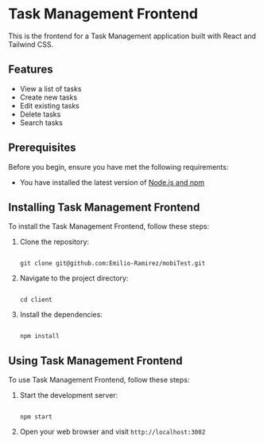 # Task Management Frontend

This is the frontend for a Task Management application built with React and Tailwind CSS.

## Features

- View a list of tasks
- Create new tasks
- Edit existing tasks
- Delete tasks
- Search tasks

## Prerequisites

Before you begin, ensure you have met the following requirements:

- You have installed the latest version of [Node.js and npm](https://nodejs.org/)

## Installing Task Management Frontend

To install the Task Management Frontend, follow these steps:

1. Clone the repository:

   ```

   git clone git@github.com:Emilio-Ramirez/mobiTest.git

   ```

2. Navigate to the project directory:

   ```

   cd client
   ```

3. Install the dependencies:

   ```

   npm install

   ```

## Using Task Management Frontend

To use Task Management Frontend, follow these steps:

1. Start the development server:

   ```

   npm start

   ```

2. Open your web browser and visit `http://localhost:3002`



